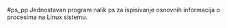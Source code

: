 #ps_pp
Jednostavan program nalik ps za ispisivanje osnovnih informacija o procesima na Linux sistemu.


